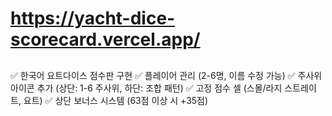 # https://yacht-dice-scorecard.vercel.app/
## 
✅ 한국어 요트다이스 점수판 구현
✅ 플레이어 관리 (2-6명, 이름 수정 가능)
✅ 주사위 아이콘 추가 (상단: 1-6 주사위, 하단: 조합 패턴)
✅ 고정 점수 셀 (스몰/라지 스트레이트, 요트)
✅ 상단 보너스 시스템 (63점 이상 시 +35점)
